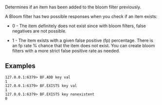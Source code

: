 Determines if an item has been added to the bloom filter previously. 

A Bloom filter has two possible responses when you check if an item exists:

* 0 - The item definitely does not exist since with bloom filters, false negatives are not possible.

* 1 - The item exists with a given false positive (fp) percentage. There is an fp rate % chance that the item does not exist. You can create bloom filters with a more strict false positive rate as needed.

## Examples

```
127.0.0.1:6379> BF.ADD key val
1
127.0.0.1:6379> BF.EXISTS key val
1
127.0.0.1:6379> BF.EXISTS key nonexistent
0
```
